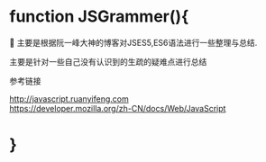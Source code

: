 # function JSGrammer(){

:tada: 主要是根据阮一峰大神的博客对JSES5,ES6语法进行一些整理与总结.

主要是针对一些自己没有认识到的生疏的疑难点进行总结

参考链接

http://javascript.ruanyifeng.com  
https://developer.mozilla.org/zh-CN/docs/Web/JavaScript


# }